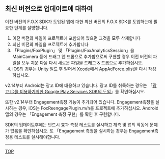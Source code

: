 ## 최신 버전으로 업데이트에 대하여

이전 버전의 F.O.X SDK가 도입된 앱에 대한 최신 버전의 F.O.X SDK를 도입하는데 필요한 단계를 설명합니다.

1. 이전 버전의 파일이 프로젝트에 포함되어 있으면 그것을 모두 삭제합니다
2. 최신 버전의 파일을 프로젝트에 추가합니다
3. 「Plugins/FoxPlugin」 및 「Plugins/FoxAnalyticsSession」을 MainCamera 등에 드래그 앤 드롭으로 추가함으로써 구현할 경우 이전 버전의 파일을 모두 지운 다음 다시 새로운 파일을 드래그 & 드롭으로 추가하십시오.
4. iOS의 경우는 Unity 빌드 후 일어서 Xcode에서 AppAdForce.plist을 다시 작성하십시오.


v2.14부터 Android는 광고 ID에 대응하고 있습니다.
광고 ID를 취득하는 경우는 「[광고 ID를 이용하기위한 Google Play Services SDK의 도입](/lang/ko/doc/google_play_services/ja/README.md)」를 확인하십시오.

또한 v2.14부터 Engagement측정 기능이 추가되어 있습니다.
Engagement측정을 실시하는 경우, iOS는 FoxReengagePlugin.m/h를 프로젝트에 추가하십시오. Android 앱의 경우는 「Engagement 측정 구현」를 확인 후 구현합니다.

SDK의 업데이트후에는 반드시 효과 측정 테스트를 실시하고 계측 및 앱의 작동에 문제가 없음을 확인하십시오.
또 「Engagement 측정을 실시하는 경우는 Engagement측정용 테스트를 실시해야합니다.

---
[TOP](/lang/ko/doc/README.md)

